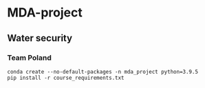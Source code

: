 # MDA-project

## Water security
### Team Poland

```
conda create --no-default-packages -n mda_project python=3.9.5
pip install -r course_requirements.txt
```
